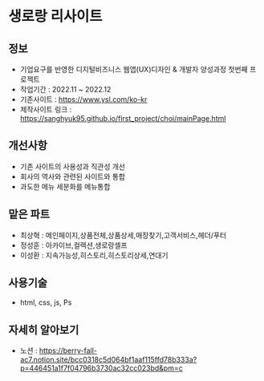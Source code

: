 # 생로랑 리사이트

## 정보

- 기업요구를 반영한 디지털비즈니스 웹앱(UX)디자인 & 개발자 양성과정 첫번째 프로젝트
- 작업기간 : 2022.11 ~ 2022.12
- 기존사이트 : https://www.ysl.com/ko-kr
- 제작사이트 링크 : https://sanghyuk95.github.io/first_project/choi/mainPage.html

## 개선사항

- 기존 사이트의 사용성과 직관성 개선
- 회사의 역사와 관련된 사이트와 통합
- 과도한 메뉴 세분화를 메뉴통합

## 맡은 파트

- 최상혁 : 메인페이지,상품전체,상품상세,매장찾기,고객서비스,헤더/푸터
- 정성훈 : 아카이브,컬렉션,생로랑셀프
- 이성환 : 지속가능성,히스토리,히스토리상세,연대기

## 사용기술

- html, css, js, Ps

## 자세히 알아보기

- 노션 : https://berry-fall-ac7.notion.site/bcc0318c5d064bf1aaf115ffd78b333a?p=446451a1f7f04796b3730ac32cc023bd&pm=c